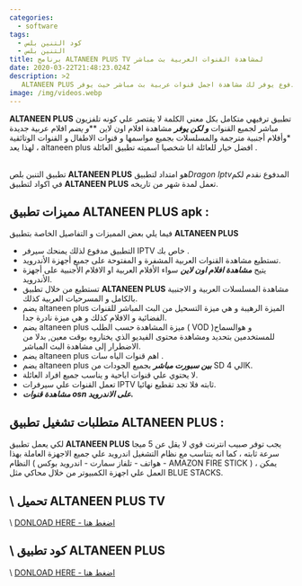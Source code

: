 ```yaml
---
categories:
  - software
tags:
  - كود التنين بلس
  - التنين بلس
title: برنامج ALTANEEN PLUS TV لمشاهدة القنوات العربية بث مباشر
date: 2020-03-22T21:48:23.024Z
description: >2
   ALTANEEN PLUS تطبيق مدفوع يوفر لك مشاهدة اجمل قنوات عربية بث مباشر حيث يوفر altaneen plus لك مشاهدة قنوات osn على الاندرويد و بى ان سبورت بث مباشر ليس هذا و فقط بل يقدم العديد من الباقات العربية المشفرة BeoutQ و باقة MyHD و الاف من القنوات العربية و الغربية التي يحلم باقتنائها الجميع.
image: /img/videos.webp
---
```

<!--StartFragment-->

**ALTANEEN PLUS** تطبيق ترفيهي متكامل بكل معني الكلمة لا يقتصر علي كونه تلفزيون مباشر لجميع القنوات ***و لكن يوفر*** مشاهدة افلام اون لاين ***و يضم* افلام عربية جديدة *وأفلام أجنبية مترجمة والمسلسلات بجميع مواسمها و قنوات الاطفال و القنوات الوتائقية ، لهذا يعد altaneen plus افضل خيار للعائلة انا شخصيا اسميته تطبيق العائلة .

\
تطبيق التنبن بلص **ALTANEEN PLUS** هو امتداد لتطبيق*Dragon Iptv*المدفوع نقدم لكم في اكواد لتطبيق  **ALTANEEN PLUS** تعمل لمدة شهر من تاريخه.

<!--EndFragment-->

<!--StartFragment-->

## مميزات **تطبيق** **ALTANEEN PLUS** apk :

فيما يلي بعض المميزات و التفاصيل الخاصة بتطبيق **ALTANEEN PLUS**

* التطبيق مدفوع لذلك يمنحك سيرفر IPTV خاص بك .
* تستطيع مشاهدة القنوات العربية المشفرة و المفتوحة على جميع أجهزة الأندرويد.
* يتيح ***مشاهدة افلام اون لاين*** سواء الأفلام العربية او الافلام الأجنبية على أجهزة الأندرويد.
* تستطيع من خلال تطبيق **ALTANEEN PLUS** مشاهدة المسلسلات العربية و الاجنبية بالكامل و المسرحيات العربية كذلك.
* يضم altaneen plus الميزة الرهيبة و هي ميزة التسحيل من البث المباشر للقنوات الفضائية و الافلام كذلك و هي ميزة نادرة جدا.
* يضم altaneen plus ميزة المشاهدة حسب الطلب ( VOD )و هوالسماح للمستخدمين بتحديد ومشاهدة محتوى الفيديو الذي يختاروه بوقت معين, بدلا من الاضطرار إلى مشاهدة البث المباشر.
* يضم altaneen plus اهم قنوات الياه سات .
* يضم altaneen plus ***بين سبورت مباشر*** بجميع الجودات من SD الي 4K.
* لا يحتوي علي قنوات اباحية و يناسب جميع افراد العائلة.
* تعمل القنوات علي سيرفرات IPTV ثابته فلا تجد تقطيع نهائيا.
* ***مشاهدة قنوات osn على الاندرويد.***

<!--EndFragment-->

<!--StartFragment-->

## متطلبات تشغيل تطبيق **ALTANEEN PLUS :**

لكي يعمل تطبيق **ALTANEEN PLUS** يجب توفر صبيب انترنت قوي لا يقل عن 5 ميجا سرعة ثابته ، كما انه يتناسب مع نظام التشغيل اندرويد علي جميع الاجهزة العاملة بهذا النظام ( هواتف - تلفاز سمارت - اندرويد بوكس - AMAZON FIRE STICK ) ، يمكن العمل علي اجهزة الكمبيوتر من خلال محاكي مثل BLUE STACKS.

<!--EndFragment-->

<!--StartFragment-->

## \    تحميل **ALTANEEN PLUS TV**

\    [DONLOAD HERE - اضغط هنا](https://bit.ly/319BjGd)

## \    كود تطبيق **ALTANEEN PLUS**

\    [DONLOAD HERE - اضغط هنا](https://bit.ly/2NEEsIe)

<!--EndFragment-->